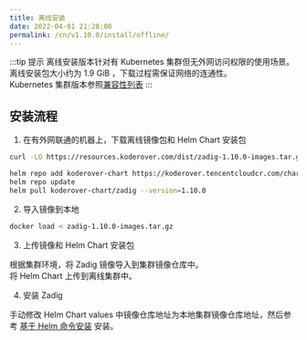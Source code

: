 ```yaml
---
title: 离线安装
date: 2022-04-01 21:28:00
permalink: /cn/v1.10.0/install/offline/
---
```


:::tip 提示
离线安装版本针对有 Kubernetes 集群但无外网访问权限的使用场景。<br>
离线安装包大小约为 1.9 GiB ，下载过程需保证网络的连通性。<br>
Kubernetes 集群版本参照[兼容性列表](/v1.10.0/pages/compatibility/)
:::

## 安装流程

1. 在有外网联通的机器上，下载离线镜像包和 Helm Chart 安装包

```bash
curl -LO https://resources.koderover.com/dist/zadig-1.10.0-images.tar.gz

helm repo add koderover-chart https://koderover.tencentcloudcr.com/chartrepo/chart
helm repo update
helm pull koderover-chart/zadig --version=1.10.0
```

2. 导入镜像到本地

```bash
docker load < zadig-1.10.0-images.tar.gz
```

3. 上传镜像和 Helm Chart 安装包

根据集群环境，将 Zadig 镜像导入到集群镜像仓库中。<br>
将 Helm Chart 上传到离线集群中。

4. 安装 Zadig

手动修改 Helm Chart values 中镜像仓库地址为本地集群镜像仓库地址，然后参考 [基于 Helm 命令安装](/v1.10.0/install/helm-deploy/) 安装。
